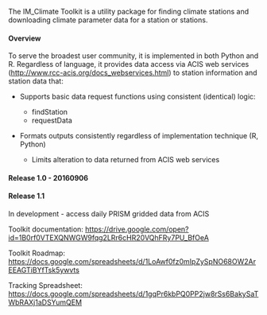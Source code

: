 The IM_Climate Toolkit is a utility package for finding climate stations and downloading climate parameter data for a station or stations.  

#### Overview ####

To serve the broadest user community, it is implemented in both Python and R. Regardless of language, it provides data access via ACIS web services (http://www.rcc-acis.org/docs_webservices.html) to station information and station data that:

+ Supports basic data request functions using consistent (identical) logic:

  * findStation
  * requestData

+ Formats outputs consistently regardless of implementation technique (R, Python)

  * Limits alteration to data returned from ACIS web services
  
#### Release 1.0 - 20160906 ####

#### Release 1.1 ####

In development - access daily PRISM gridded data from ACIS

Toolkit documentation: https://drive.google.com/open?id=1B0rf0VTEXQNWGW9fqg2LRr6cHR20VQhFRy7PU_BfOeA

Toolkit Roadmap: https://docs.google.com/spreadsheets/d/1LoAwf0fz0mIpZySpNO68OW2ArEEAGTiBYfTsk5ywvts

Tracking Spreadsheet: https://docs.google.com/spreadsheets/d/1gqPr6kbPQ0PP2jw8rSs6BakySaTWbRAXj1aDSYumQEM
